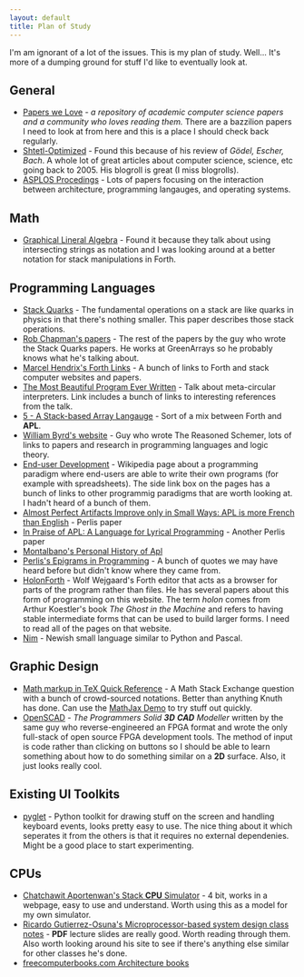 ```yaml
---
layout: default
title: Plan of Study
---
```


I'm am ignorant of a lot of the issues. This is my plan of study.
Well... It's more of a dumping ground for stuff I'd like to eventually
look at.

## General

* [Papers we Love](http://paperswelove.org) - *a repository of
  academic computer science papers and a community who loves reading
  them.* There are a bazzilion papers I need to look at from here and
  this is a place I should check back regularly.
* [Shtetl-Optimized](https://www.scottaaronson.com/blog/) - Found this
  because of his review of *Gödel, Escher, Bach*. A whole lot of great
  articles about computer science, science, etc going back to 2005.
  His blogroll is great (I miss blogrolls).
* [ASPLOS Procedings](https://dl.acm.org/event.cfm?id=RE178) - Lots of
  papers focusing on the interaction between architecture, programming
  langauges, and operating systems.

## Math

* [Graphical Lineral Algebra](https://graphicallinearalgebra.net) -
  Found it because they talk about using intersecting strings as
  notation and I was looking around at a better notation for stack
  manipulations in Forth.

## Programming Languages

* [Stack Quarks](http://clubweb.interbaun.com/%7Erc/Timbre/ContentPages/Timbre/SQP/StackQuarksPaper.html) - The fundamental operations on a stack are like quarks in physics in that there's nothing smaller. This paper describes those stack operations.
* [Rob Chapman's papers](http://clubweb.interbaun.com/~rc/Papers/) -
  The rest of the papers by the guy who wrote the Stack Quarks papers.
  He works at GreenArrays so he probably knows what he's talking about.
* [Marcel Hendrix's Forth Links](http://home.vianetworks.nl/users/mhx/) -
  A bunch of links to Forth and stack computer websites and papers.
* [The Most Beautiful Program Ever Written](http://paperswelove.org/2017/video/will-byrd-most-beautiful-program/) - 
  Talk about meta-circular interpreters. Link includes a bunch of
  links to interesting references from the talk.
* [5 - A Stack-based Array Langauge](http://archive.vector.org.uk/art10500710) -
  Sort of a mix between Forth and **APL**.
* [William Byrd's website](http://webyrd.net) - Guy who wrote The
  Reasoned Schemer, lots of links to papers and research in
  programming languages and logic theory.
* [End-user Development](https://en.wikipedia.org/wiki/End-user_development) -
  Wikipedia page about a programming paradigm where end-users are able
  to write their own programs (for example with spreadsheets). The
  side link box on the pages has a bunch of links to other programmig
  paradigms that are worth looking at. I hadn't heard of a bunch of
  them.
* [Almost Perfect Artifacts Improve only in Small Ways: APL is more French than English](http://www.jsoftware.com/papers/perlis78.htm) - Perlis paper
* [In Praise of APL: A Language for Lyrical Programming](http://www.jsoftware.com/papers/perlis77.htm) - Another Perlis paper
* [Montalbano's Personal History of Apl](http://ed-thelen.org/comp-hist/APL-hist.html)
* [Perlis's Epigrams in Programming](http://www.cs.yale.edu/homes/perlis-alan/quotes.html) -
   A bunch of quotes we may have heard before but didn't know where
   they came from.
* [HolonForth](http://www.holonforth.com/index.html) - Wolf Wejgaard's
  Forth editor that acts as a browser for parts of the program rather
  than files. He has several papers about this form of programming on
  this website. The term *holon* comes from Arthur Koestler's book
  *The Ghost in the Machine* and refers to having stable intermediate
  forms that can be used to build larger forms. I need to read all of
  the pages on that website.
* [Nim](https://nim-lang.org) - Newish small language similar to
  Python and Pascal.

## Graphic Design

* [Math markup in TeX Quick Reference](https://math.meta.stackexchange.com/questions/5020/mathjax-basic-tutorial-and-quick-reference) - 
  A Math Stack Exchange question with a bunch of crowd-sourced
  notations. Better than anything Knuth has done. Can use the
  [MathJax Demo](https://www.mathjax.org/#demo) to try stuff out quickly.
* [OpenSCAD](http://www.openscad.org/documentation.html) - *The
  Programmers Solid **3D** **CAD** Modeller* written by the same guy who
  reverse-engineered an FPGA format and wrote the only full-stack of
  open source FPGA development tools. The method of input is code
  rather than clicking on buttons so I should be able to learn
  something about how to do something similar on a **2D** surface. Also,
  it just looks really cool.

## Existing UI Toolkits

* [pyglet](https://pyglet.readthedocs.io/en/pyglet-1.3-maintenance/programming_guide/quickstart.html#hello-world) - 
  Python toolkit for drawing stuff on the screen and handling keyboard
  events, looks pretty easy to use. The nice thing about it which
  seperates it from the others is that it requires no external
  dependenies. Might be a good place to start experimenting.

## CPUs

* [Chatchawit Aportenwan's Stack **CPU** Simulator](http://pioneer.netserv.chula.ac.th/~achatcha/2301274/Simulator_Orig.html) - 
  4 bit, works in a webpage, easy to use and understand. Worth using
  this as a model for my own simulator.
* [Ricardo Gutierrez-Osuna's Microprocessor-based system design class notes](http://courses.cs.tamu.edu/rgutier/ceg411_f01/) - 
  **PDF** lecture slides are really good. Worth reading through them.
  Also worth looking around his site to see if there's anything else
  similar for other classes he's done.
* [freecomputerbooks.com Architecture books](http://freecomputerbooks.com/compscArchitectureBooks.html)
